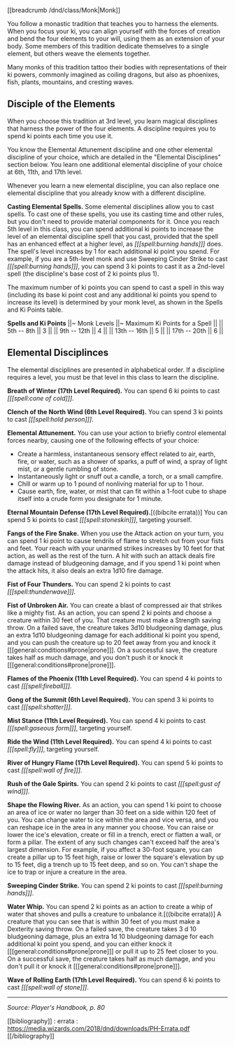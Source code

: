 [[breadcrumb /dnd/class/Monk|Monk]]

You follow a monastic tradition that teaches you to harness the elements. When you focus your ki, you can align yourself with the forces of creation and bend the four elements to your will, using them as an extension of your body. Some members of this tradition dedicate themselves to a single element, but others weave the elements together.

Many monks of this tradition tattoo their bodies with representations of their ki powers, commonly imagined as coiling dragons, but also as phoenixes, fish, plants, mountains, and cresting waves.

## Disciple of the Elements

When you choose this tradition at 3rd level, you learn magical disciplines that harness the power of the four elements. A discipline requires you to spend ki points each time you use it.

You know the Elemental Attunement discipline and one other elemental discipline of your choice, which are detailed in the "Elemental Disciplines" section below. You learn one additional elemental discipline of your choice at 6th, 11th, and 17th level.

Whenever you learn a new elemental discipline, you can also replace one elemental discipline that you already know with a different discipline.

**Casting Elemental Spells.** Some elemental disciplines allow you to cast spells. To cast one of these spells, you use its casting time and other rules, but you don't need to provide material components for it. Once you reach 5th level in this class, you can spend additional ki points to increase the level of an elemental discipline spell that you cast, provided that the spell has an enhanced effect at a higher level, as *[[[spell:burning hands]]]* does. The spell's level increases by 1 for each additional ki point you spend. For example, if you are a 5th-level monk and use Sweeping Cinder Strike to cast *[[[spell:burning hands]]]*, you can spend 3 ki points to cast it as a 2nd-level spell (the discipline's base cost of 2 ki points plus 1).

The maximum number of ki points you can spend to cast a spell in this way (including its base ki point cost and any additional ki points you spend to increase its level) is determined by your monk level, as shown in the Spells and Ki Points table.

**Spells and Ki Points**
||~ Monk Levels ||~ Maximum Ki Points for a Spell ||
|| 5th -- 8th || 3 ||
|| 9th -- 12th || 4 ||
|| 13th -- 16th || 5 ||
|| 17th -- 20th || 6 ||

## Elemental Disciplinces

The elemental disciplines are presented in alphabetical order. If a discipline requires a level, you must be that level in this class to learn the discipline.

**Breath of Winter (17th Level Required).** You can spend 6 ki points to cast *[[[spell:cone of cold]]]*.

**Clench of the North Wind (6th Level Required).** You can spend 3 ki points to cast *[[[spell:hold person]]]*.

**Elemental Attunement.** You can use your action to briefly control elemental forces nearby, causing one of the following effects of your choice:
* Create a harmless, instantaneous sensory effect related to air, earth, fire, or water, such as a shower of sparks, a puff of wind, a spray of light mist, or a gentle rumbling of stone.
* Instantaneously light or snuff out a candle, a torch, or a small campfire.
* Chill or warm up to 1 pound of nonliving material for up to 1 hour.
* Cause earth, fire, water, or mist that can fit within a 1-foot cube to shape itself into a crude form you designate for 1 minute.

**Eternal Mountain Defense (17th Level Required).**[((bibcite errata))] You can spend 5 ki points to cast *[[[spell:stoneskin]]]*, targeting yourself.

**Fangs of the Fire Snake.** When you use the Attack action on your turn, you can spend 1 ki point to cause tendrils of flame to stretch out from your fists and feet. Your reach with your unarmed strikes increases by 10 feet for that action, as well as the rest of the turn. A hit with such an attack deals fire damage instead of bludgeoning damage, and if you spend 1 ki point when the attack hits, it also deals an extra 1d10 fire damage.

**Fist of Four Thunders.** You can spend 2 ki points to cast *[[[spell:thunderwave]]]*.

**Fist of Unbroken Air.** You can create a blast of compressed air that strikes like a mighty fist. As an action, you can spend 2 ki points and choose a creature within 30 feet of you. That creature must make a Strength saving throw. On a failed save, the creature takes 3d10 bludgeoning damage, plus an extra 1d10 bludgeoning damage for each additional ki point you spend, and you can push the creature up to 20 feet away from you and knock it [[[general:conditions#prone|prone]]]. On a successful save, the creature takes half as much damage, and you don't push it or knock it [[[general:conditions#prone|prone]]].

**Flames of the Phoenix (11th Level Required).** You can spend 4 ki points to cast *[[[spell:fireball]]]*.

**Gong of the Summit (6th Level Required).** You can spend 3 ki points to cast *[[[spell:shatter]]]*.

**Mist Stance (11th Level Required).** You can spend 4 ki points to cast *[[[spell:gaseous form]]]*, targeting yourself.

**Ride the Wind (11th Level Required).** You can spend 4 ki points to cast *[[[spell:fly]]]*, targeting yourself.

**River of Hungry Flame (17th Level Required).** You can spend 5 ki points to cast *[[[spell:wall of fire]]]*.

**Rush of the Gale Spirits.** You can spend 2 ki points to cast *[[[spell:gust of wind]]]*.

**Shape the Flowing River.** As an action, you can spend 1 ki point to choose an area of ice or water no larger than 30 feet on a side within 120 feet of you. You can change water to ice within the area and vice versa, and you can reshape ice in the area in any manner you choose. You can raise or lower the ice's elevation, create or fill in a trench, erect or flatten a wall, or form a pillar. The extent of any such changes can't exceed half the area's largest dimension. For example, if you affect a 30-foot square, you can create a pillar up to 15 feet high, raise or lower the square's elevation by up to 15 feet, dig a trench up to 15 feet deep, and so on. You can't shape the ice to trap or injure a creature in the area.

**Sweeping Cinder Strike.** You can spend 2 ki points to cast *[[[spell:burning hands]]]*.

**Water Whip.** You can spend 2 ki points as an action to create a whip of water that shoves and pulls a creature to unbalance it.[((bibcite errata))] A creature that you can see that is within 30 feet of you must make a Dexterity saving throw. On a failed save, the creature takes 3 d 10 bludgeoning damage, plus an extra 1d 10 bludgeoning damage for each additional ki point you spend, and you can either knock it [[[general:conditions#prone|prone]]] or pull it up to 25 feet closer to you. On a successful save, the creature takes half as much damage, and you don't pull it or knock it [[[general:conditions#prone|prone]]].

**Wave of Rolling Earth (17th Level Required).** You can spend 6 ki points to cast *[[[spell:wall of stone]]]*.

----

*Source: Player's Handbook, p. 80*


[[bibliography]]
: errata : <https://media.wizards.com/2018/dnd/downloads/PH-Errata.pdf>
[[/bibliography]]
